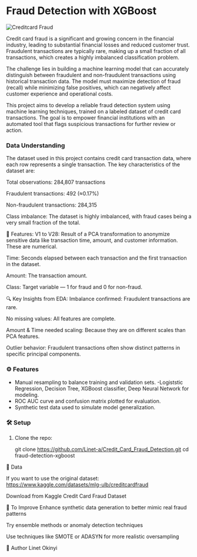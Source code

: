 # Fraud Detection with XGBoost

![Creditcard Fraud](https://www.abclegal.com/hs-fs/hubfs/iStock-495421971%20(1).jpg?width=600&name=iStock-495421971%20(1).jpg)

Credit card fraud is a significant and growing concern in the financial industry, leading to substantial financial losses and reduced customer trust. Fraudulent transactions are typically rare, making up a small fraction of all transactions, which creates a highly imbalanced classification problem.

The challenge lies in building a machine learning model that can accurately distinguish between fraudulent and non-fraudulent transactions using historical transaction data. The model must maximize detection of fraud (recall) while minimizing false positives, which can negatively affect customer experience and operational costs.

This project aims to develop a reliable fraud detection system using machine learning techniques, trained on a labeled dataset of credit card transactions. The goal is to empower financial institutions with an automated tool that flags suspicious transactions for further review or action.

### Data Understanding
The dataset used in this project contains credit card transaction data, where each row represents a single transaction. The key characteristics of the dataset are:

Total observations: 284,807 transactions

Fraudulent transactions: 492 (≈0.17%)

Non-fraudulent transactions: 284,315

Class imbalance: The dataset is highly imbalanced, with fraud cases being a very small fraction of the total.

📌 Features:
V1 to V28: Result of a PCA transformation to anonymize sensitive data like transaction time, amount, and customer information. These are numerical.

Time: Seconds elapsed between each transaction and the first transaction in the dataset.

Amount: The transaction amount.

Class: Target variable — 1 for fraud and 0 for non-fraud.

🔍 Key Insights from EDA:
Imbalance confirmed: Fraudulent transactions are rare.

No missing values: All features are complete.

Amount & Time needed scaling: Because they are on different scales than PCA features.

Outlier behavior: Fraudulent transactions often show distinct patterns in specific principal components.


### ⚙️ Features

- Manual resampling to balance training and validation sets.
-Logiststic Regression, Decision Tree,  XGBoost classifier, Deep Neural Network for modeling.
- ROC AUC curve and confusion matrix plotted for evaluation.
- Synthetic test data used to simulate model generalization.


### 🛠 Setup

1. Clone the repo:

   git clone https://github.com/Linet-a/Credit_Card_Fraud_Detection.git
   cd fraud-detection-xgboost


📁 Data

If you want to use the original dataset: https://www.kaggle.com/datasets/mlg-ulb/creditcardfraud

Download from Kaggle Credit Card Fraud Dataset


🚧 To Improve
Enhance synthetic data generation to better mimic real fraud patterns

Try ensemble methods or anomaly detection techniques

Use techniques like SMOTE or ADASYN for more realistic oversampling

👤 Author
Linet Okinyi
